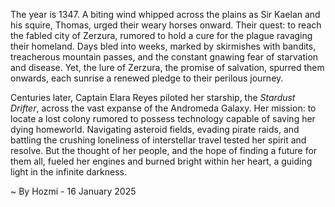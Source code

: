 
The year is 1347.  A biting wind whipped across the plains as Sir Kaelan and his squire, Thomas, urged their weary horses onward.  Their quest: to reach the fabled city of Zerzura, rumored to hold a cure for the plague ravaging their homeland.  Days bled into weeks, marked by skirmishes with bandits, treacherous mountain passes, and the constant gnawing fear of starvation and disease. Yet, the lure of Zerzura, the promise of salvation, spurred them onwards, each sunrise a renewed pledge to their perilous journey.

Centuries later, Captain Elara Reyes piloted her starship, the *Stardust Drifter*, across the vast expanse of the Andromeda Galaxy.  Her mission: to locate a lost colony rumored to possess technology capable of saving her dying homeworld.  Navigating asteroid fields, evading pirate raids, and battling the crushing loneliness of interstellar travel tested her spirit and resolve.  But the thought of her people, and the hope of finding a future for them all, fueled her engines and burned bright within her heart, a guiding light in the infinite darkness.

~ By Hozmi - 16 January 2025
